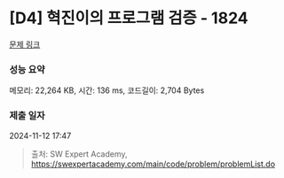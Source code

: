 # [D4] 혁진이의 프로그램 검증 - 1824 

[문제 링크](https://swexpertacademy.com/main/code/problem/problemDetail.do?contestProbId=AV4yLUiKDUoDFAUx) 

### 성능 요약

메모리: 22,264 KB, 시간: 136 ms, 코드길이: 2,704 Bytes

### 제출 일자

2024-11-12 17:47



> 출처: SW Expert Academy, https://swexpertacademy.com/main/code/problem/problemList.do